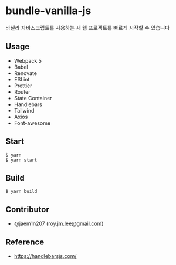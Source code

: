 # bundle-vanilla-js

바닐라 자바스크립트를 사용하는 새 웹 프로젝트를 빠르게 시작할 수 있습니다

## Usage

- Webpack 5
- Babel
- Renovate
- ESLint
- Prettier
- Router
- State Container
- Handlebars
- Tailwind
- Axios
- Font-awesome

## Start

```
$ yarn
$ yarn start
```

## Build

```
$ yarn build
```

## Contributor

- @jaem1n207 (<roy.jm.lee@gmail.com>)

## Reference

- https://handlebarsjs.com/
